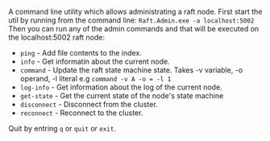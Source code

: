 ﻿A command line utility which allows administrating a raft node.
First start the util by running from the command line:
`Raft.Admin.exe -a localhost:5002`
Then you can run any of the admin commands and that will be executed on the localhost:5002 raft node:
- `ping` - Add file contents to the index.
- `info` - Get informatin about the current node.
- `command` - Update the raft state machine state. Takes -v variable, -o operand, -l literal e.g `command -v A -o = -l 1`
- `log-info` - Get information about the log of the current node.
- `get-state` - Get the current state of the node's state machine
- `disconnect` - Disconnect from the cluster.
- `reconnect` - Reconnect to the cluster.

Quit by entring `q` or `quit` or `exit`.
